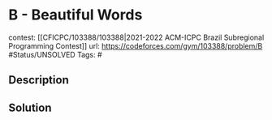 # B - Beautiful Words

contest: [[CFICPC/103388/103388|2021-2022 ACM-ICPC Brazil Subregional Programming Contest]]
url: https://codeforces.com/gym/103388/problem/B
#Status/UNSOLVED
Tags: #

## Description

## Solution

